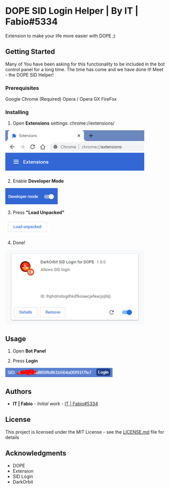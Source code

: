 # DOPE SID Login Helper | By IT | Fabio#5334

Extension to make your life more easier with DOPE ;)

## Getting Started

Many of You have been asking for this functionality to be included in the bot control panel for a long time. The time has come and we have done it! Meet - the DOPE SID Helper!

### Prerequisites

Google Chrome (Required)
Opera / Opera GX
FireFox

### Installing

1) Open **Extensions** settings: chrome://extensions/

![Extensions](https://github.com/Gagong/DOPE-SID-Login/raw/master/Docs/Extensions.PNG)

2) Enable **Developer Mode**

![DeveloperMode](https://github.com/Gagong/DOPE-SID-Login/raw/master/Docs/DeveloperMode.PNG)

3) Press **"Load Unpacked"**

![LoadUnpacked](https://github.com/Gagong/DOPE-SID-Login/raw/master/Docs/LoadUnpacked.PNG)

4) Done!

![Done](https://github.com/Gagong/DOPE-SID-Login/raw/master/Docs/Done.PNG)

## Usage

1) Open **Bot Panel**

2) Press **Login**

![Login](https://github.com/Gagong/DOPE-SID-Login/raw/master/Docs/SID.PNG)

## Authors

* **IT | Fabio** - *Initial work* - [IT | Fabio#5334](https://github.com/fabio1999ita)

## License

This project is licensed under the MIT License - see the [LICENSE.md](LICENSE.md) file for details

## Acknowledgments

* DOPE
* Extension
* SID Login
* DarkOrbit

